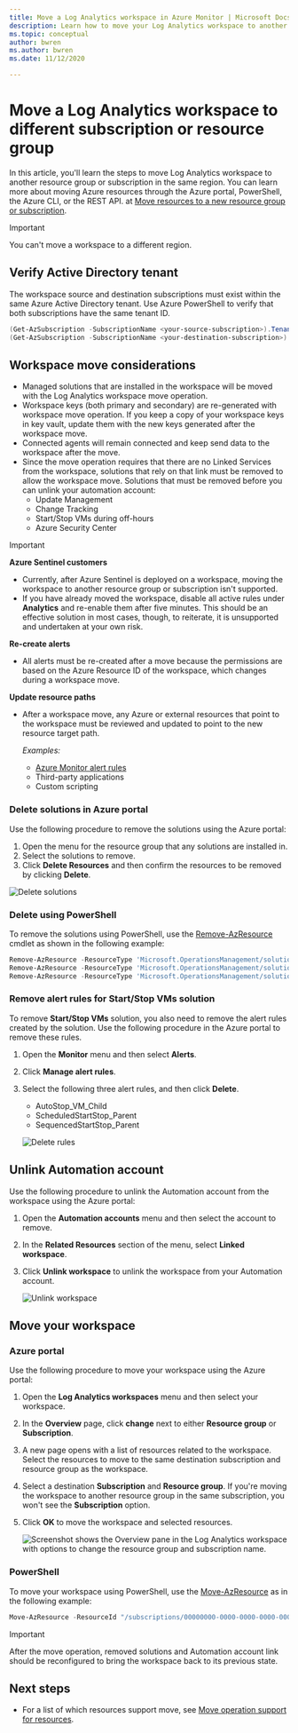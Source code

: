```yaml
---
title: Move a Log Analytics workspace in Azure Monitor | Microsoft Docs
description: Learn how to move your Log Analytics workspace to another subscription or resource group.
ms.topic: conceptual
author: bwren
ms.author: bwren
ms.date: 11/12/2020

---
```


# Move a Log Analytics workspace to different subscription or resource group

In this article, you'll learn the steps to move Log Analytics workspace to another resource group or subscription in the same region. You can learn more about moving Azure resources through the Azure portal, PowerShell, the Azure CLI, or the REST API. at [Move resources to a new resource group or subscription](../../azure-resource-manager/management/move-resource-group-and-subscription.md). 

> [!IMPORTANT]
> You can't move a workspace to a different region.

## Verify Active Directory tenant
The workspace source and destination subscriptions must exist within the same Azure Active Directory tenant. Use Azure PowerShell to verify that both subscriptions have the same tenant ID.

``` PowerShell
(Get-AzSubscription -SubscriptionName <your-source-subscription>).TenantId
(Get-AzSubscription -SubscriptionName <your-destination-subscription>).TenantId
```

## Workspace move considerations
- Managed solutions that are installed in the workspace will be moved with the Log Analytics workspace move operation. 
- Workspace keys (both primary and secondary) are re-generated with workspace move operation. If you keep a copy of your workspace keys in key vault, update them with the new keys generated after the workspace move. 
- Connected agents will remain connected and keep send data to the workspace after the move. 
- Since the move operation requires that there are no Linked Services from the workspace, solutions that rely on that link must be removed to allow the workspace move. Solutions that must be removed before you can unlink your automation account:
  - Update Management
  - Change Tracking
  - Start/Stop VMs during off-hours
  - Azure Security Center

>[!IMPORTANT]
> **Azure Sentinel customers**
> - Currently, after Azure Sentinel is deployed on a workspace, moving the workspace to another resource group or subscription isn't supported. 
> - If you have already moved the workspace, disable all active rules under **Analytics** and re-enable them after five minutes. This should be an effective solution in most cases, though, to reiterate, it is unsupported and undertaken at your own risk.
> 
> **Re-create alerts**
> - All alerts must be re-created after a move because the permissions are based on the Azure Resource ID of the workspace, which changes during a workspace move.
>
> **Update resource paths**
> - After a workspace move, any Azure or external resources that point to the workspace must be reviewed and updated to point to the new resource target path.
> 
>   *Examples:*
>   - [Azure Monitor alert rules](../alerts/alerts-resource-move.md)
>   - Third-party applications
>   - Custom scripting
>

### Delete solutions in Azure portal
Use the following procedure to remove the solutions using the Azure portal:

1. Open the menu for the resource group that any solutions are installed in.
2. Select the solutions to remove.
3. Click **Delete Resources** and then confirm the resources to be removed by clicking **Delete**.

![Delete solutions](media/move-workspace/delete-solutions.png)

### Delete using PowerShell

To remove the solutions using PowerShell, use the [Remove-AzResource](/powershell/module/az.resources/remove-azresource) cmdlet as shown in the following example:

``` PowerShell
Remove-AzResource -ResourceType 'Microsoft.OperationsManagement/solutions' -ResourceName "ChangeTracking(<workspace-name>)" -ResourceGroupName <resource-group-name>
Remove-AzResource -ResourceType 'Microsoft.OperationsManagement/solutions' -ResourceName "Updates(<workspace-name>)" -ResourceGroupName <resource-group-name>
Remove-AzResource -ResourceType 'Microsoft.OperationsManagement/solutions' -ResourceName "Start-Stop-VM(<workspace-name>)" -ResourceGroupName <resource-group-name>
```

### Remove alert rules for Start/Stop VMs solution
To remove **Start/Stop VMs** solution, you also need to remove the alert rules created by the solution. Use the following procedure in the Azure portal to remove these rules.

1. Open the **Monitor** menu and then select **Alerts**.
2. Click **Manage alert rules**.
3. Select the following three alert rules, and then click **Delete**.

   - AutoStop_VM_Child
   - ScheduledStartStop_Parent
   - SequencedStartStop_Parent

    ![Delete rules](media/move-workspace/delete-rules.png)

## Unlink Automation account
Use the following procedure to unlink the Automation account from the workspace using the Azure portal:

1. Open the **Automation accounts** menu and then select the account to remove.
2. In the **Related Resources** section of the menu, select **Linked workspace**. 
3. Click **Unlink workspace** to unlink the workspace from your Automation account.

    ![Unlink workspace](media/move-workspace/unlink-workspace.png)

## Move your workspace

### Azure portal
Use the following procedure to move your workspace using the Azure portal:

1. Open the **Log Analytics workspaces** menu and then select your workspace.
2. In the **Overview** page, click **change** next to either **Resource group** or **Subscription**.
3. A new page opens with a list of resources related to the workspace. Select the resources to move to the same destination subscription and resource group as the workspace. 
4. Select a destination **Subscription** and **Resource group**. If you're moving the workspace to another resource group in the same subscription, you won't see the **Subscription** option.
5. Click **OK** to move the workspace and selected resources.

    ![Screenshot shows the Overview pane in the Log Analytics workspace with options to change the resource group and subscription name.](media/move-workspace/portal.png)

### PowerShell
To move your workspace using PowerShell, use the [Move-AzResource](/powershell/module/AzureRM.Resources/Move-AzureRmResource) as in the following example:

``` PowerShell
Move-AzResource -ResourceId "/subscriptions/00000000-0000-0000-0000-000000000000/resourceGroups/MyResourceGroup01/providers/Microsoft.OperationalInsights/workspaces/MyWorkspace" -DestinationSubscriptionId "00000000-0000-0000-0000-000000000000" -DestinationResourceGroupName "MyResourceGroup02"
```

> [!IMPORTANT]
> After the move operation, removed solutions and Automation account link should be reconfigured to bring the workspace back to its previous state.


## Next steps
- For a list of which resources support move, see [Move operation support for resources](../../azure-resource-manager/management/move-support-resources.md).
